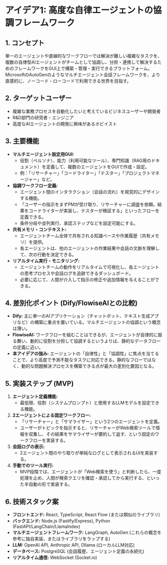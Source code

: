 # アイデア1: 高度な自律エージェントの協調フレームワーク

## 1. コンセプト
単一のエージェントや直線的なワークフローでは解決が難しい複雑なタスクを、複数の自律型AIエージェントがチームとして協調し、分担・連携して解決するためのフレームワークをGUI上で構築・管理・実行できるプラットフォーム。MicrosoftのAutoGenのようなマルチエージェント会話フレームワークを、より直感的に、ノーコード・ローコードで利用できる世界を目指す。

## 2. ターゲットユーザー
- 複雑な業務プロセスを自動化したいと考えているビジネスユーザーや開発者
- R&D部門の研究者・エンジニア
- 高度なAIエージェントの開発に興味があるホビイスト

## 3. 主要機能
- **マルチエージェント設定用GUI:**
    - 役割（ペルソナ）、能力（利用可能なツール）、専門知識（RAG用のドキュメント）を定義して、複数のエージェントをGUIで作成・設定。
    - 例：「リサーチャー」「コードライター」「テスター」「プロジェクトマネージャー」など。
- **協調ワークフロー定義:**
    - エージェント間のインタラクション（会話の流れ）を視覚的にデザインする機能。
    - 「ユーザーの指示をまずPMが受け取り、リサーチャーに調査を依頼。結果をコードライターが実装し、テスターが検証する」といったフローを定義できる。
    - 条件分岐や並列実行、承認ステップなどを設定可能にする。
- **共有メモリ・コンテキスト:**
    - エージェントチーム全体で共有される知識ベースや作業履歴（共有メモリ）を提供。
    - 各エージェントは、他のエージェントの作業結果や会話の文脈を理解して、次の行動を決定できる。
- **リアルタイム実行・モニタリング:**
    - エージェントチームの動作をリアルタイムで可視化し、各エージェントの思考プロセスや会話ログを追跡できるダッシュボード。
    - 必要に応じて、人間が介入して指示の修正や追加情報を与えることができる。

## 4. 差別化ポイント (Dify/FlowiseAIとの比較)
- **Dify:** 主に単一のAIアプリケーション（チャットボット、テキスト生成アプリなど）の構築に重点を置いている。マルチエージェントの協調という概念は薄い。
- **FlowiseAI:** ワークフローを組むことはできるが、エージェントが自律的に振る舞い、動的に役割を分担して協調するというよりは、静的なデータフローの定義に近い。
- **本アイデアの強み:** エージェントの「自律性」と「協調性」に焦点を当てることで、より高度で予測不能なタスクに対応できる。静的なフローではなく、動的な問題解決プロセスを構築できる点が最大の差別化要因となる。

## 5. 実装ステップ (MVP)
1. **エージェント定義機能:**
   - 最低限、役割（システムプロンプト）と使用するLLMモデルを設定できる機能。
2. **2エージェントによる固定ワークフロー:**
   - 「リサーチャー」と「サマライザー」という2つのエージェントを定義。
   - ユーザーがトピックを指示すると、リサーチャーがWeb検索ツールで情報を収集し、その結果をサマライザーが要約して返す、という固定のワークフローを実装する。
3. **会話ログの表示:**
   - 2エージェント間のやり取りが単純なログとして表示されるUIを実装する。
4. **手動でのツール実行:**
   - MVP段階では、エージェントが「Web検索を使う」と判断したら、一度処理を止め、人間が検索クエリを確認・承認してから実行する、といった半自動の形で実装する。

## 6. 技術スタック案
- **フロントエンド:** React, TypeScript, React Flow (または類似のライブラリ)
- **バックエンド:** Node.js (Fastify/Express), Python (FastAPI/LangChain/LlamaIndex)
- **マルチエージェントフレームワーク:** LangGraph, AutoGen (これらの概念を参考に独自実装、またはライブラリをラップする)
- **LLM:** OpenAI API, Anthropic API, Ollama (ローカルLLM対応)
- **データベース:** PostgreSQL (会話履歴、エージェント定義の永続化)
- **リアルタイム通信:** WebSocket (Socket.io)
